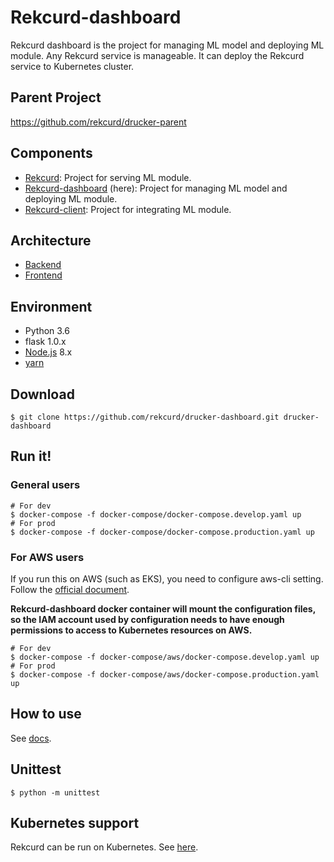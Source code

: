 # Rekcurd-dashboard
Rekcurd dashboard is the project for managing ML model and deploying ML module. Any Rekcurd service is manageable. It can deploy the Rekcurd service to Kubernetes cluster.


## Parent Project
https://github.com/rekcurd/drucker-parent


## Components
- [Rekcurd](https://github.com/rekcurd/drucker): Project for serving ML module.
- [Rekcurd-dashboard](https://github.com/rekcurd/drucker-dashboard) (here): Project for managing ML model and deploying ML module.
- [Rekcurd-client](https://github.com/rekcurd/drucker-client): Project for integrating ML module. 


## Architecture
- [Backend](./app)
- [Frontend](./frontend)


## Environment
- Python 3.6
- flask 1.0.x
- [Node.js](https://nodejs.org/) 8.x
- [yarn](https://yarnpkg.com/)


## Download
```
$ git clone https://github.com/rekcurd/drucker-dashboard.git drucker-dashboard
```


## Run it!
### General users
```
# For dev
$ docker-compose -f docker-compose/docker-compose.develop.yaml up
# For prod
$ docker-compose -f docker-compose/docker-compose.production.yaml up
```

### For AWS users
If you run this on AWS (such as EKS), you need to configure aws-cli setting.  
Follow the [official document](https://docs.aws.amazon.com/streams/latest/dev/kinesis-tutorial-cli-installation.html).  

**Rekcurd-dashboard docker container will mount the configuration files,  
so the IAM account used by configuration needs to have enough permissions to access to Kubernetes resources on AWS.**

```
# For dev
$ docker-compose -f docker-compose/aws/docker-compose.develop.yaml up
# For prod
$ docker-compose -f docker-compose/aws/docker-compose.production.yaml up
```


## How to use
See [docs](./docs/README.md).


## Unittest
```
$ python -m unittest
```

## Kubernetes support
Rekcurd can be run on Kubernetes. See [here](https://github.com/rekcurd/drucker-parent).
